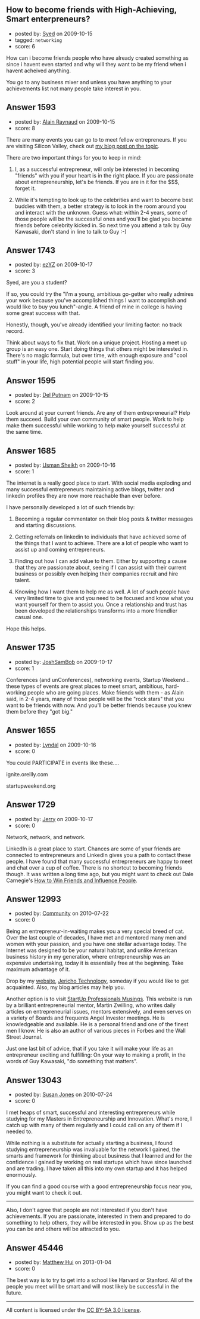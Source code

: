 ## How to become friends with High-Achieving, Smart enterpreneurs?

- posted by: [Syed](https://stackexchange.com/users/-1/594-syed) on 2009-10-15
- tagged: `networking`
- score: 6

How can i become friends people who have already created something as since i havent even started and why will they want to be my friend when i havent acheived anything.

You go to any business mixer and unless you have anything to your achievements list not many people take interest in you.


## Answer 1593

- posted by: [Alain Raynaud](https://stackexchange.com/users/-1/502-alain-raynaud) on 2009-10-15
- score: 8

There are many events you can go to to meet fellow entrepreneurs. If you are visiting Silicon Valley, check out <a href="http://blog.fairsoftware.net/2009/04/29/the-3-cant-miss-meetings-for-entrepreneurs-visiting-silicon-valley/">my blog post on the topic</a>.

There are two important things for you to keep in mind:

1. I, as a successful entrepreneur, will only be interested in becoming "friends" with you if your heart is in the right place. If you are passionate about entrepreneurship, let's be friends. If you are in it for the $$$, forget it.

2. While it's tempting to look up to the celebrities and want to become best buddies with them, a better strategy is to look in the room around you and interact with the unknown. Guess what: within 2-4 years, some of those people will be the successful ones and you'll be glad you became friends before celebrity kicked in. So next time you attend a talk by Guy Kawasaki, don't stand in line to talk to Guy :-)


## Answer 1743

- posted by: [ezYZ](https://stackexchange.com/users/-1/881-ezyz) on 2009-10-17
- score: 3

Syed, are you a student?

If so, you could try the "I'm a young, ambitious go-getter who really admires your work because you've accomplished things I want to accomplish and would like to buy you lunch"-angle. A friend of mine in college is having some great success with that.

Honestly, though, you've already identified your limiting factor: no track record.

Think about ways to fix that. Work on a unique project. Hosting a meet up group is an easy one. Start doing things that others might be interested in. There's no magic formula, but over time, with enough exposure and "cool stuff" in your life, high potential people will start finding *you*.


## Answer 1595

- posted by: [Del Putnam](https://stackexchange.com/users/-1/671-del-putnam) on 2009-10-15
- score: 2

Look around at your current friends.  Are any of them entrepreneurial?  Help them succeed.  Build your own community of smart people.  Work to help make them successful while working to help make yourself successful at the same time.


## Answer 1685

- posted by: [Usman Sheikh](https://stackexchange.com/users/-1/392-usman-sheikh) on 2009-10-16
- score: 1

The internet is a really good place to start. With social media exploding and many successful entrepreneurs maintaining active blogs, twitter and linkedin profiles they are now more reachable than ever before. 

I have personally developed a lot of such friends by:

1. Becoming a regular commentator on their blog posts & twitter messages and starting discussions.

2. Getting referrals on linkedin to individuals that have achieved some of the things that I want to achieve. There are a lot of people who want to assist up and coming entrepreneurs.

3. Finding out how I can add value to them. Either by supporting a cause that they are passionate about, seeing if I can assist with their current business or possibly even helping their companies recruit and hire talent.

4. Knowing how I want them to help me as well. A lot of such people have very limited time to give and you need to be focused and know what you want yourself for them to assist you. Once a relationship and trust has been developed the relationships transforms into a more friendlier casual one.

Hope this helps.



## Answer 1735

- posted by: [JoshSamBob](https://stackexchange.com/users/-1/940-joshsambob) on 2009-10-17
- score: 1

Conferences (and unConferences), networking events, Startup Weekend... these types of events are great places to meet smart, ambitious, hard-working people who are going places. Make friends with them - as Alain said, in 2-4 years, many of those people will be the "rock stars" that you want to be friends with now. And you'll be better friends because you knew them before they "got big."


## Answer 1655

- posted by: [Lyndal](https://stackexchange.com/users/-1/52-lyndal) on 2009-10-16
- score: 0

You could PARTICIPATE in events like these....

ignite.oreilly.com

startupweekend.org



## Answer 1729

- posted by: [Jerry](https://stackexchange.com/users/-1/939-jerry) on 2009-10-17
- score: 0

<p>Network, network, and network.</p>

<p>LinkedIn is a great place to start.  Chances are some of your friends are connected to entrepreneurs and LinkedIn gives you a path to contact these people.  I have found that many successful entrepreneurs are happy to meet and chat over a cup of coffee.  There is no shortcut to becoming friends though.  It was written a long time ago, but you might want to check out Dale Carnegie's <a href="http://rads.stackoverflow.com/amzn/click/0671027034" rel="nofollow">How to Win Friends and Influence People</a>.</p>



## Answer 12993

- posted by: [Community](https://stackexchange.com/users/-1/-1-community) on 2010-07-22
- score: 0

<p>Being an entrepreneur-in-waiting makes you a very special breed of cat.  Over the last couple of decades, I have met and mentored many men and women with your passion, and you have one stellar advantage today.  The Internet was designed to be your natural habitat, and unlike American business history in my generation, where entrepreneurship was an expensive undertaking, today it is essentially free at the beginning.  Take maximum advantage of it.  </p>

<p>Drop by my <a href="http://www.jerichotechnology.com" rel="nofollow">website</a>, <a href="http://www.jerichotechnology.com" rel="nofollow">Jericho Technology</a>, someday if you would like to get acquainted.  Also, my blog articles may help you.</p>

<p>Another option is to visit <a href="http://blog.startupprofessionals.com/" rel="nofollow">StartUp Professionals Musings</a>.  This website is run by a brilliant entrepreneurial mentor, Martin Zwilling, who writes daily articles on entrepreneurial issues, mentors extensively, and even serves on a variety of Boards and frequents Angel Investor meetings.  He is knowledgeable and available.  He is a personal friend and one of the finest men I know.  He is also an author of various pieces in Forbes and the Wall Street Journal. </p>

<p>Just one last bit of advice, that if you take it will make your life as an entrepreneur exciting and fulfilling:  On your way to making a profit, in the words of Guy Kawasaki, "do something that matters".</p>



## Answer 13043

- posted by: [Susan Jones](https://stackexchange.com/users/-1/2737-susan-jones) on 2010-07-24
- score: 0

I met heaps of smart, successful and interesting entrepreneurs while studying for my Masters in Entrepreneurship and Innovation. What's more, I catch up with many of them regularly and I could call on any of them if I needed to.

While nothing is a substitute for actually starting a business, I found studying entrepreneurship was invaluable for the network I gained, the smarts and framework for thinking about business that I learned and for the confidence I gained by working on real startups which have since launched and are trading. I have taken all this into my own startup and it has helped enormously.

If you can find a good course with a good entrepreneurship focus near you, you might want to check it out.

----------

Also, I don't agree that people are not interested if you don't have achievements. If you are passionate, interested in them and prepared to do something to help others, they will be interested in you. Show up as the best you can be and others will be attracted to you.


## Answer 45446

- posted by: [Matthew Hui](https://stackexchange.com/users/-1/10272-matthew-hui) on 2013-01-04
- score: 0

The best way is to try to get into a school like Harvard or Stanford. All of the people you meet will be smart and will most likely be successful in the future. 



---

All content is licensed under the [CC BY-SA 3.0 license](https://creativecommons.org/licenses/by-sa/3.0/).
